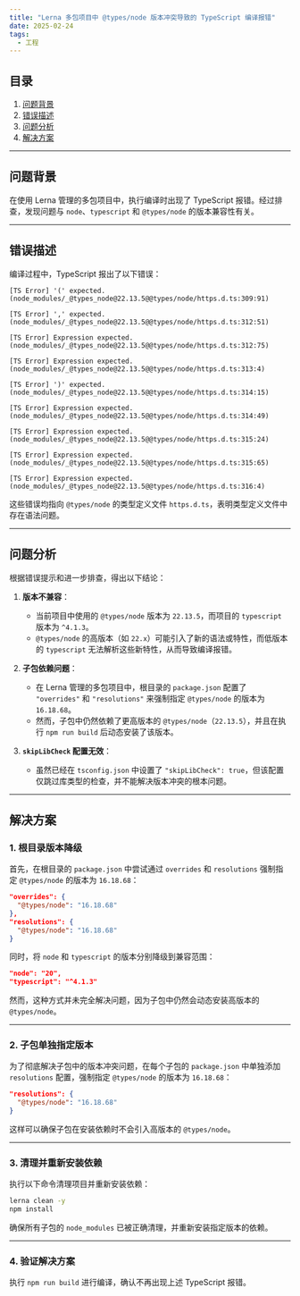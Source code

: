 ```yaml
---
title: "Lerna 多包项目中 @types/node 版本冲突导致的 TypeScript 编译报错"
date: 2025-02-24
tags:
  - 工程
---
```


## 目录

1. [问题背景](#问题背景)
2. [错误描述](#错误描述)
3. [问题分析](#问题分析)
4. [解决方案](#解决方案)
---

## 问题背景

在使用 Lerna 管理的多包项目中，执行编译时出现了 TypeScript 报错。经过排查，发现问题与 `node`、`typescript` 和 `@types/node` 的版本兼容性有关。

---

## 错误描述

编译过程中，TypeScript 报出了以下错误：

```text
[TS Error] '(' expected.(node_modules/_@types_node@22.13.5@@types/node/https.d.ts:309:91)

[TS Error] ',' expected.(node_modules/_@types_node@22.13.5@@types/node/https.d.ts:312:51)

[TS Error] Expression expected.(node_modules/_@types_node@22.13.5@@types/node/https.d.ts:312:75)

[TS Error] Expression expected.(node_modules/_@types_node@22.13.5@@types/node/https.d.ts:313:4)

[TS Error] ')' expected.(node_modules/_@types_node@22.13.5@@types/node/https.d.ts:314:15)

[TS Error] Expression expected.(node_modules/_@types_node@22.13.5@@types/node/https.d.ts:314:49)

[TS Error] Expression expected.(node_modules/_@types_node@22.13.5@@types/node/https.d.ts:315:24)

[TS Error] Expression expected.(node_modules/_@types_node@22.13.5@@types/node/https.d.ts:315:65)

[TS Error] Expression expected.(node_modules/_@types_node@22.13.5@@types/node/https.d.ts:316:4)
```

这些错误均指向 `@types/node` 的类型定义文件 `https.d.ts`，表明类型定义文件中存在语法问题。

---

## 问题分析

根据错误提示和进一步排查，得出以下结论：

1. **版本不兼容**：
   - 当前项目中使用的 `@types/node` 版本为 `22.13.5`，而项目的 `typescript` 版本为 `^4.1.3`。
   - `@types/node` 的高版本（如 `22.x`）可能引入了新的语法或特性，而低版本的 `typescript` 无法解析这些新特性，从而导致编译报错。

2. **子包依赖问题**：
   - 在 Lerna 管理的多包项目中，根目录的 `package.json` 配置了 `"overrides"` 和 `"resolutions"` 来强制指定 `@types/node` 的版本为 `16.18.68`。
   - 然而，子包中仍然依赖了更高版本的 `@types/node`（`22.13.5`），并且在执行 `npm run build` 后动态安装了该版本。

3. **`skipLibCheck` 配置无效**：
   - 虽然已经在 `tsconfig.json` 中设置了 `"skipLibCheck": true`，但该配置仅跳过库类型的检查，并不能解决版本冲突的根本问题。

---

## 解决方案

### 1. 根目录版本降级

首先，在根目录的 `package.json` 中尝试通过 `overrides` 和 `resolutions` 强制指定 `@types/node` 的版本为 `16.18.68`：

```json
"overrides": {
  "@types/node": "16.18.68"
},
"resolutions": {
  "@types/node": "16.18.68"
}
```

同时，将 `node` 和 `typescript` 的版本分别降级到兼容范围：

```json
"node": "20",
"typescript": "^4.1.3"
```

然而，这种方式并未完全解决问题，因为子包中仍然会动态安装高版本的 `@types/node`。

---

### 2. 子包单独指定版本

为了彻底解决子包中的版本冲突问题，在每个子包的 `package.json` 中单独添加 `resolutions` 配置，强制指定 `@types/node` 的版本为 `16.18.68`：

```json
"resolutions": {
  "@types/node": "16.18.68"
}
```

这样可以确保子包在安装依赖时不会引入高版本的 `@types/node`。

---

### 3. 清理并重新安装依赖

执行以下命令清理项目并重新安装依赖：

```bash
lerna clean -y
npm install
```

确保所有子包的 `node_modules` 已被正确清理，并重新安装指定版本的依赖。

---

### 4. 验证解决方案

执行 `npm run build` 进行编译，确认不再出现上述 TypeScript 报错。










